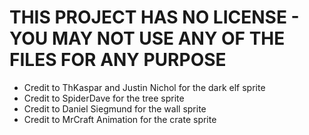 # THIS PROJECT HAS NO LICENSE - YOU MAY NOT USE ANY OF THE FILES FOR ANY PURPOSE

* Credit to ThKaspar and Justin Nichol for the dark elf sprite
* Credit to SpiderDave for the tree sprite
* Credit to Daniel Siegmund for the wall sprite
* Credit to MrCraft Animation for the crate sprite

